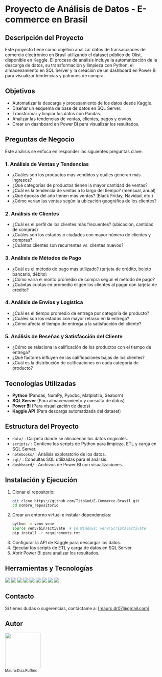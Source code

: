 # Proyecto de Análisis de Datos - E-commerce en Brasil

## Descripción del Proyecto
Este proyecto tiene como objetivo analizar datos de transacciones de comercio electrónico en Brasil utilizando el dataset público de Olist, disponible en Kaggle. El proceso de análisis incluye la automatización de la descarga de datos, su transformación y limpieza con Python, el almacenamiento en SQL Server y la creación de un dashboard en Power BI para visualizar tendencias y patrones de compra.

## Objetivos
- Automatizar la descarga y procesamiento de los datos desde Kaggle.
- Diseñar un esquema de base de datos en SQL Server.
- Transformar y limpiar los datos con Pandas.
- Analizar las tendencias de ventas, clientes, pagos y envíos.
- Crear un dashboard en Power BI para visualizar los resultados.

## Preguntas de Negocio
Este análisis se enfoca en responder las siguientes preguntas clave:

### 1. Análisis de Ventas y Tendencias
- ¿Cuáles son los productos más vendidos y cuáles generan más ingresos?
- ¿Qué categorías de productos tienen la mayor cantidad de ventas?
- ¿Cuál es la tendencia de ventas a lo largo del tiempo? (mensual, anual)
- ¿Qué épocas del año tienen más ventas? (Black Friday, Navidad, etc.)
- ¿Cómo varían las ventas según la ubicación geográfica de los clientes?

### 2. Análisis de Clientes
- ¿Cuál es el perfil de los clientes más frecuentes? (ubicación, cantidad de compras)
- ¿Cuáles son los estados o ciudades con mayor número de clientes y compras?
- ¿Cuántos clientes son recurrentes vs. clientes nuevos?

### 3. Análisis de Métodos de Pago
- ¿Cuál es el método de pago más utilizado? (tarjeta de crédito, boleto bancario, débito)
- ¿Cómo varía el monto promedio de compra según el método de pago?
- ¿Cuántas cuotas en promedio eligen los clientes al pagar con tarjeta de crédito?

### 4. Análisis de Envíos y Logística
- ¿Cuál es el tiempo promedio de entrega por categoría de producto?
- ¿Cuáles son los estados con mayor retraso en la entrega?
- ¿Cómo afecta el tiempo de entrega a la satisfacción del cliente?

### 5. Análisis de Reseñas y Satisfacción del Cliente
- ¿Cómo se relaciona la calificación de los productos con el tiempo de entrega?
- ¿Qué factores influyen en las calificaciones bajas de los clientes?
- ¿Cuál es la distribución de calificaciones en cada categoría de producto?

## Tecnologías Utilizadas
- **Python** (Pandas, NumPy, Pyodbc, Matplotlib, Seaborn)
- **SQL Server** (Para almacenamiento y consulta de datos)
- **Power BI** (Para visualización de datos)
- **Kaggle API** (Para descarga automatizada del dataset)

## Estructura del Proyecto
- `data/` : Carpeta donde se almacenan los datos originales.
- `scripts/` : Contiene los scripts de Python para limpieza, ETL y carga en SQL Server.
- `notebooks/` : Análisis exploratorio de los datos.
- `sql/` : Consultas SQL utilizadas para el análisis.
- `dashboard/` : Archivos de Power BI con visualizaciones.

## Instalación y Ejecución
1. Clonar el repositorio:
   ```bash
   git clone https://github.com/TitoGod/E-Commerce-Brasil.git
   cd nombre_repositorio
   ```
2. Crear un entorno virtual e instalar dependencias:
   ```bash
   python -m venv venv
   source venv/bin/activate  # En Windows: venv\Scripts\activate
   pip install -r requirements.txt
   ```
3. Configurar la API de Kaggle para descargar los datos.
4. Ejecutar los scripts de ETL y carga de datos en SQL Server.
5. Abrir Power BI para analizar los resultados.

## Herramientas y Tecnologías
	
<img src="https://img.shields.io/badge/Microsoft%20SQL%20Server-CC2927.svg?style=for-the-badge&logo=Microsoft-SQL-Server&logoColor=white" />
<img src="https://img.shields.io/badge/Python-3776AB.svg?style=for-the-badge&logo=Python&logoColor=white" />
<img src="https://img.shields.io/badge/pandas-150458.svg?style=for-the-badge&logo=pandas&logoColor=white" />
<img src="https://img.shields.io/badge/NumPy-013243.svg?style=for-the-badge&logo=NumPy&logoColor=white" />
<img src="https://img.shields.io/badge/Power%20BI-F2C811.svg?style=for-the-badge&logo=Power-BI&logoColor=black" />
<img src="https://img.shields.io/badge/GitHub-181717.svg?style=for-the-badge&logo=GitHub&logoColor=white" />
<img src="https://img.shields.io/badge/ChatGPT-74aa9c?style=for-the-badge&logo=openai&logoColor=white" />
<img src="https://img.shields.io/badge/Kaggle-20BEFF.svg?style=for-the-badge&logo=Kaggle&logoColor=white" />
<img src="https://img.shields.io/badge/Canva-00C4CC.svg?style=for-the-badge&logo=Canva&logoColor=white" />

## Contacto
Si tienes dudas o sugerencias, contáctame a: [mauro.dr07@gmail.com]

## Autor

[<img src="https://avatars.githubusercontent.com/u/110009701?v=4" width=115><br><sub>Mauro Diaz Ruffino</sub>](https://github.com/TitoGod)

